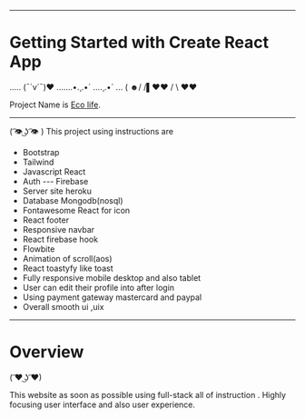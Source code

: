  <hr>

# Getting Started with Create React App

..... (¯`v´¯)♥
.......•.¸.•´
....¸.•´
... (
☻/
/▌♥♥
/ \ ♥♥


 Project Name is [Eco life](https://github.com/facebook/create-react-app).

 <hr>

( ͡👁️ ͜ʖ ͡👁️ )  This project using instructions are
 
 * Bootstrap
 * Tailwind
 * Javascript React
 * Auth --- Firebase
 * Server site heroku
 * Database Mongodb(nosql)
 * Fontawesome React for icon
 * React footer
 * Responsive navbar
 * React firebase hook
 * Flowbite
 * Animation of scroll(aos)
 * React toastyfy like toast
 * Fully responsive mobile desktop and also tablet
 * User can edit their profile into after login
 * Using payment gateway mastercard and paypal
 * Overall smooth ui ,uix

<hr>

# Overview
( ͡♥ ͜ʖ ͡♥)

This website  as soon as possible  using full-stack all of instruction .
Highly focusing user interface and also user experience.

